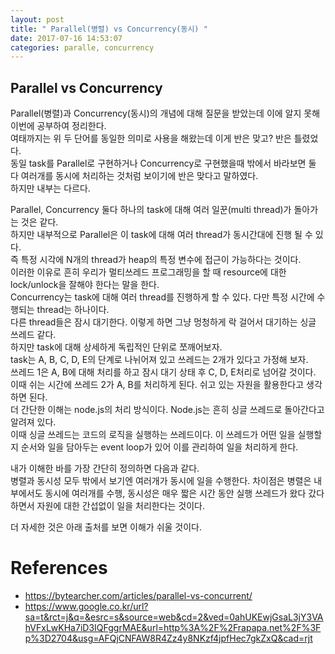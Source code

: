 ```yaml
---
layout: post
title: " Parallel(병렬) vs Concurrency(동시) "
date: 2017-07-16 14:53:07
categories: paralle, concurrency
---
```


## Parallel vs Concurrency  
Parallel(병렬)과 Concurrency(동시)의 개념에 대해 질문을 받았는데 이에 알지 못해 이번에 공부하여 정리한다.  
여태까지는 위 두 단어를 동일한 의미로 사용을 해왔는데 이게 반은 맞고? 반은 틀렸었다.  
동일 task를 Parallel로 구현하거나 Concurrency로 구현했을때 밖에서 바라보면 둘 다 여러개를 동시에 처리하는 것처럼 보이기에 반은 맞다고 말하였다.  
하지만 내부는 다르다.  

Parallel, Concurrency 둘다 하나의 task에 대해 여러 일꾼(multi thread)가 돌아가는 것은 같다.  
하지만 내부적으로 Parallel은 이 task에 대해 여러 thread가 동시간대에 진행 될 수 있다.  
즉 특정 시각에 N개의 thread가 heap의 특정 변수에 접근이 가능하다는 것이다.  
이러한 이유로 흔히 우리가 멀티쓰레드 프로그래밍을 할 때 resource에 대한 lock/unlock을 잘해야 한다는 말을 한다.  
Concurrency는 task에 대해 여러 thread를 진행하게 할 수 있다. 다만 특정 시간에 수행되는 thread는 하나이다.  
다른 thread들은 잠시 대기한다.  이렇게 하면 그냥 멍청하게 락 걸어서 대기하는 싱글 쓰레드 같다.  
하지만 task에 대해 상세하게 독립적인 단위로 쪼깨어보자.  
task는 A, B, C, D, E의 단계로 나뉘어져 있고 쓰레드는 2개가 있다고 가정해 보자.  
쓰레드 1은 A, B에 대해 처리를 하고 잠시 대기 상태 후 C, D, E처리로 넘어갈 것이다. 이때 쉬는 시간에 쓰레드 2가 A, B를 처리하게 된다.  쉬고 있는 자원을 활용한다고 생각하면 된다.  
더 간단한 이해는 node.js의 처리 방식이다.  Node.js는 흔히 싱글 쓰레드로 돌아간다고 알려져 있다.  
이때 싱글 쓰레드는 코드의 로직을 실행하는 쓰레드이다.  이 쓰레드가 어떤 일을 실행할지 순서와 일을 담아두는 event loop가 있어 이를 관리하여 일을 처리하게 한다.  

내가 이해한 바를 가장 간단히 정의하면 다음과 같다.  
병렬과 동시성 모두 밖에서 보기엔 여러개가 동시에 일을 수행한다.  차이점은 병렬은 내부에서도 동시에 여러개를 수행, 동시성은 매우 짧은 시간 동안 실행 쓰레드가 왔다 갔다 하면서 자원에 대한 간섭없이 일을 처리한다는 것이다.  

더 자세한 것은 아래 출처를 보면 이해가 쉬울 것이다.  


# References  
- https://bytearcher.com/articles/parallel-vs-concurrent/   
- https://www.google.co.kr/url?sa=t&rct=j&q=&esrc=s&source=web&cd=2&ved=0ahUKEwjGsaL3jY3VAhVFxLwKHa7iD3IQFggrMAE&url=http%3A%2F%2Frapapa.net%2F%3Fp%3D2704&usg=AFQjCNFAW8R4Zz4y8NKzf4jpfHec7gkZxQ&cad=rjt  
